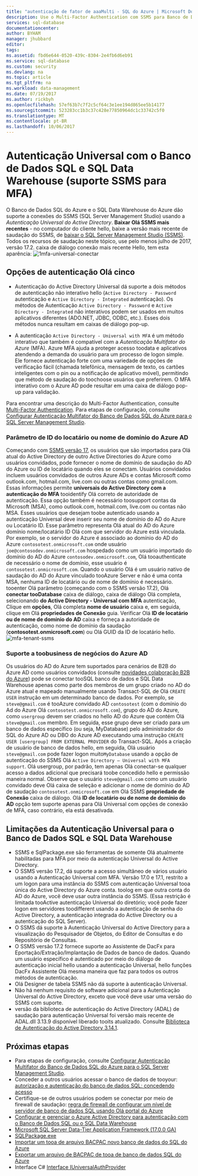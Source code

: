 ```yaml
---
title: "autenticação de fator de aaaMulti - SQL do Azure | Microsoft Docs"
description: Use o Multi-Factor Authentication com SSMS para Banco de Dados SQL e SQL Data Warehouse.
services: sql-database
documentationcenter: 
author: BYHAM
manager: jhubbard
editor: 
tags: 
ms.assetid: fbd6e644-0520-439c-8304-2e4fb6d6eb91
ms.service: sql-database
ms.custom: security
ms.devlang: na
ms.topic: article
ms.tgt_pltfrm: na
ms.workload: data-management
ms.date: 07/19/2017
ms.author: rickbyh
ms.openlocfilehash: 57ef63b7c7f2c5cf64c3e1ee194d865ee5b14177
ms.sourcegitcommit: 523283cc1b3c37c428e77850964dc1c33742c5f0
ms.translationtype: MT
ms.contentlocale: pt-BR
ms.lasthandoff: 10/06/2017
---
```

# <a name="universal-authentication-with-sql-database-and-sql-data-warehouse-ssms-support-for-mfa"></a>Autenticação Universal com o Banco de Dados SQL e SQL Data Warehouse (suporte SSMS para MFA)
O Banco de Dados SQL do Azure e o SQL Data Warehouse do Azure dão suporte a conexões do SSMS (SQL Server Management Studio) usando a *Autenticação Universal do Active Directory*. 
**Baixar Olá SSMS mais recentes** - no computador do cliente hello, baixe a versão mais recente de saudação do SSMS, de [baixar o SQL Server Management Studio (SSMS)](https://msdn.microsoft.com/library/mt238290.aspx). Todos os recursos de saudação neste tópico, use pelo menos julho de 2017, versão 17.2.  caixa de diálogo conexão mais recente Hello, tem esta aparência: ![1mfa-universal-conectar](./media/sql-database-ssms-mfa-auth/1mfa-universal-connect.png "caixa de nome de usuário Completes hello.")  

## <a name="hello-five-authentication-options"></a>Opções de autenticação Olá cinco  
- Autenticação do Active Directory Universal dá suporte a dois métodos de autenticação não interativo hello (`Active Directory - Password` autenticação e `Active Directory - Integrated` autenticação). Os métodos de Autenticação `Active Directory - Password` e `Active Directory - Integrated` não interativos podem ser usados em muitos aplicativos diferentes (ADO.NET, JDBC, ODBC, etc.). Esses dois métodos nunca resultam em caixas de diálogo pop-up.

- A autenticação `Active Directory - Universal with MFA` é um método interativo que também é compatível com a *Autenticação Multifator do Azure* (MFA). Azure MFA ajuda a proteger acesso toodata e aplicativos atendendo a demanda do usuário para um processo de logon simple. Ele fornece autenticação forte com uma variedade de opções de verificação fácil (chamada telefônica, mensagem de texto, os cartões inteligentes com o pin ou a notificação de aplicativo móvel), permitindo que método de saudação do toochoose usuários que preferirem. O MFA interativo com o Azure AD pode resultar em uma caixa de diálogo pop-up para validação.

Para encontrar uma descrição do Multi-Factor Authentication, consulte [Multi-Factor Authentication](../multi-factor-authentication/multi-factor-authentication.md).
Para etapas de configuração, consulte [Configurar Autenticação Multifator do Banco de Dados SQL do Azure para o SQL Server Management Studio](sql-database-ssms-mfa-authentication-configure.md).

### <a name="azure-ad-domain-name-or-tenant-id-parameter"></a>Parâmetro de ID do locatário ou nome de domínio do Azure AD   

Começando com [SSMS versão 17](https://docs.microsoft.com/sql/ssms/download-sql-server-management-studio-ssms), os usuários que são importados para Olá atual do Active Directory de outro Active Directories do Azure como usuários convidados, pode fornecer o nome de domínio de saudação do AD do Azure ou ID de locatário quando eles se conectam. Usuários convidados incluem usuários convidados de outros Azure ADs e contas Microsoft como outlook.com, hotmail.com, live.com ou outras contas como gmail.com. Essas informações permite **universais do Active Directory com a autenticação do MFA** tooidentify Olá correto de autoridade de autenticação. Essa opção também é necessário toosupport contas da Microsoft (MSA), como outlook.com, hotmail.com, live.com ou contas não MSA. Esses usuários que desejam toobe autenticado usando a autenticação Universal deve inserir seu nome de domínio do AD do Azure ou Locatário ID. Esse parâmetro representa Olá atual do AD do Azure domínio nome/locatário ID Olá com que servidor do Azure está vinculada. Por exemplo, se o servidor do Azure é associado ao domínio do AD do Azure `contosotest.onmicrosoft.com` onde usuário `joe@contosodev.onmicrosoft.com` hospedado como um usuário importado do domínio do AD do Azure `contosodev.onmicrosoft.com`, Olá tooauthenticate de necessário o nome de domínio, esse usuário é `contosotest.onmicrosoft.com`. Quando o usuário Olá é um usuário nativo de saudação do AD do Azure vinculado tooAzure Server e não é uma conta MSA, nenhuma ID de locatário ou de nome de domínio é necessário. tooenter Olá parâmetro (começando com o SSMS versão 17.2), Olá **conectar tooDatabase** caixa de diálogo, caixa de diálogo Olá completa, selecionando **do Active Directory - Universal com MFA** autenticação, Clique em **opções**, Olá completa **nome de usuário** caixa e, em seguida, clique em Olá **propriedades de Conexão** guia. Verificar Olá **ID de locatário ou de nome de domínio do AD** caixa e forneça a autoridade de autenticação, como nome de domínio da saudação (**contosotest.onmicrosoft.com**) ou Olá GUID da ID de locatário hello.  
   ![mfa-tenant-ssms](./media/sql-database-ssms-mfa-auth/mfa-tenant-ssms.png)   

### <a name="azure-ad-business-toobusiness-support"></a>Suporte a toobusiness de negócios do Azure AD   
Os usuários do AD do Azure tem suportados para cenários de B2B do Azure AD como usuários convidados (consulte [novidades colaboração B2B do Azure](../active-directory/active-directory-b2b-what-is-azure-ad-b2b.md)) pode se conectar tooSQL banco de dados e SQL Data Warehouse apenas como parte dos membros de um grupo criado no AD do Azure atual e mapeado manualmente usando Transact-SQL de Olá `CREATE USER` instrução em um determinado banco de dados. Por exemplo, se `steve@gmail.com` é tooAzure convidado AD `contosotest` (com o domínio do Ad do Azure Olá `contosotest.onmicrosoft.com`), grupo do AD do Azure, como `usergroup` devem ser criados no hello AD do Azure que contém Olá `steve@gmail.com` membro. Em seguida, esse grupo deve ser criado para um banco de dados específico (ou seja, MyDatabase) pelo administrador do SQL do Azure AD ou DBO do Azure AD executando uma instrução `CREATE USER [usergroup] FROM EXTERNAL PROVIDER` do Transact-SQL. Após a criação de usuário de banco de dados hello, em seguida, Olá usuário `steve@gmail.com` pode fazer logon muito`MyDatabase` usando a opção de autenticação do SSMS Olá `Active Directory – Universal with MFA support`. Olá usergroup, por padrão, tem apenas Olá conectar-se qualquer acesso a dados adicional que precisará toobe concedido hello e permissão maneira normal. Observe que o usuário `steve@gmail.com` como um usuário convidado deve Olá caixa de seleção e adicionar o nome de domínio do AD de saudação `contosotest.onmicrosoft.com` em Olá SSMS **propriedade de Conexão** caixa de diálogo. Olá **ID de locatário ou de nome de domínio do AD** opção tem suporte apenas para Olá Universal com opções de conexão de MFA, caso contrário, ela está desativada.

## <a name="universal-authentication-limitations-for-sql-database-and-sql-data-warehouse"></a>Limitações da Autenticação Universal para o Banco de Dados SQL e SQL Data Warehouse
* SSMS e SqlPackage.exe são ferramentas de somente Olá atualmente habilitadas para MFA por meio da autenticação Universal do Active Directory.
* O SSMS versão 17.2, dá suporte a acesso simultâneo de vários usuário usando a Autenticação Universal com MFA. Versão 17.0 e 17.1, restrito a um logon para uma instância do SSMS com autenticação Universal tooa única do Active Directory do Azure conta. toolog em que outra conta do AD do Azure, você deve usar outra instância do SSMS. (Essa restrição é limitada tooActive autenticação Universal do diretório; você pode fazer logon em servidores toodifferent usando a autenticação de senha do Active Directory, a autenticação integrada do Active Directory ou a autenticação do SQL Server).
* O SSMS dá suporte à Autenticação Universal do Active Directory para a visualização do Pesquisador de Objetos, do Editor de Consultas e do Repositório de Consultas.
* O SSMS versão 17.2 fornece suporte ao Assistente de DacFx para Eportação/Extração/Implantação de Dados de banco de dados. Quando um usuário específico é autenticado por meio do diálogo de autenticação inicial hello usando a autenticação Universal, hello funções DacFx Assistente Olá mesma maneira que faz para todos os outros métodos de autenticação.
* Olá Designer de tabela SSMS não dá suporte à autenticação Universal.
* Não há nenhum requisito de software adicional para a Autenticação Universal do Active Directory, exceto que você deve usar uma versão do SSMS com suporte.  
* versão da biblioteca de autenticação do Active Directory (ADAL) de saudação para autenticação Universal foi versão mais recente de ADAL.dll 3.13.9 disponível liberado tooits atualizado. Consulte [Biblioteca de Autenticação do Active Directory 3.14.1](http://www.nuget.org/packages/Microsoft.IdentityModel.Clients.ActiveDirectory/).


## <a name="next-steps"></a>Próximas etapas

- Para etapas de configuração, consulte [Configurar Autenticação Multifator do Banco de Dados SQL do Azure para o SQL Server Management Studio](sql-database-ssms-mfa-authentication-configure.md).
- Conceder a outros usuários acessar o banco de dados de tooyour: [autorização e autenticação do banco de dados SQL: concedendo acesso](sql-database-manage-logins.md)  
- Certifique-se de outros usuários podem se conectar por meio de firewall de saudação: [regra de firewall de configurar um nível de servidor de banco de dados SQL usando Olá portal do Azure](sql-database-configure-firewall-settings.md)  
- [Configurar e gerenciar o Azure Active Directory para autenticação com o Banco de Dados SQL ou o SQL Data Warehouse](sql-database-aad-authentication-configure.md)  
- [Microsoft SQL Server Data-Tier Application Framework (17.0.0 GA)](https://www.microsoft.com/download/details.aspx?id=55088)  
- [SQLPackage.exe](https://msdn.microsoft.com/library/hh550080.aspx)  
- [Importar um tooa de arquivo BACPAC novo banco de dados do SQL do Azure](../sql-database/sql-database-import.md)  
- [Exportar um arquivo de BACPAC de tooa de banco de dados SQL do Azure](../sql-database/sql-database-export.md)  
- Interface C# [Interface IUniversalAuthProvider](https://msdn.microsoft.com/library/microsoft.sqlserver.dac.iuniversalauthprovider.aspx)  
